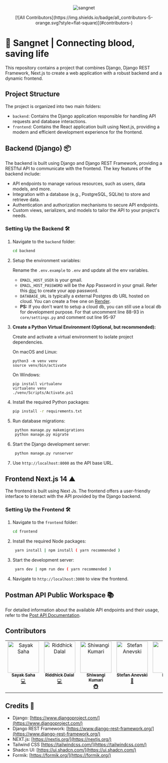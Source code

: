 <p align="center">
    <img src="https://github.com/sayakongit/status-code-sangnet/blob/master/docs/banner.png " alt="sangnet">
</p>

<div align="center">
  <!-- ALL-CONTRIBUTORS-BADGE:START - Do not remove or modify this section -->
[![All Contributors](https://img.shields.io/badge/all_contributors-5-orange.svg?style=flat-square)](#contributors-)
<!-- ALL-CONTRIBUTORS-BADGE:END -->
</div>

# 🚀 Sangnet | Connecting blood, saving life

This repository contains a project that combines Django, Django REST Framework, Next.js to create a web application with a robust backend and a dynamic frontend.

## Project Structure

The project is organized into two main folders:

- `backend`: Contains the Django application responsible for handling API requests and database interactions.
- `frontend`: Contains the React application built using Next.js, providing a modern and efficient development experience for the frontend.

## Backend (Django) 📦

The backend is built using Django and Django REST Framework, providing a RESTful API to communicate with the frontend. The key features of the backend include:

- API endpoints to manage various resources, such as users, data models, and more.
- Integration with a database (e.g., PostgreSQL, SQLite) to store and retrieve data.
- Authentication and authorization mechanisms to secure API endpoints.
- Custom views, serializers, and models to tailor the API to your project's needs.

### Setting Up the Backend 🛠️

1. Navigate to the `backend` folder:

   ```bash
   cd backend
   ```

2. Setup the environment variables:

   Rename the `.env.example` to `.env` and update all the env variables.

   - `EMAIL_HOST_USER` is your gmail.
   - `EMAIL_HOST_PASSWORD` will be the App Password in your gmail. Refer this [doc](https://support.google.com/mail/answer/185833?hl=en) to create your app password.
   - `DATABASE_URL` is typically a external Postgres db URL hosted on cloud. You can create a free one on [Render](https://docs.render.com/databases).
   - **PS:** If you don't want to setup a cloud db, you can still use a local db for development purpose. For that uncomment line 88-93 in `core/settings.py` and comment out line 95-97

3. **Create a Python Virtual Environment (Optional, but recommended):**

   Create and activate a virtual environment to isolate project dependencies.

   On macOS and Linux:

   ```
   python3 -m venv venv
   source venv/bin/activate
   ```

   On Windows:

   ```
   pip install virtualenv
   virtualenv venv
   ./venv/Scripts/Activate.ps1
   ```

4. Install the required Python packages:

   ```bash
   pip install -r requirements.txt
   ```

5. Run database migrations:
   ```bash
    python manage.py makemigrations
    python manage.py migrate
   ```
6. Start the Django development server:
   ```bash
    python manage.py runserver
   ```
7. Use `http://localhost:8000` as the API base URL.

## Frontend Next.js 14 ▲

The frontend is built using Next Js. The frontend offers a user-friendly interface to interact with the API provided by the Django backend.

### Setting Up the Frontend 🛠️

1. Navigate to the `frontend` folder:
   ```bash
   cd frontend
   ```
2. Install the required Node packages:
   ```bash
    yarn install | npm install ( yarn recommended )
   ```
3. Start the development server:
   ```bash
    yarn dev | npm run dev ( yarn recommended )
   ```
4. Navigate to `http://localhost:3000` to view the frontend.

## Postman API Public Workspace 📚

For detailed information about the available API endpoints and their usage, refer to the [Post API Documentation](https://example.com/api-docs/posts).

## Contributors

<!-- ALL-CONTRIBUTORS-LIST:START - Do not remove or modify this section -->
<!-- prettier-ignore-start -->
<!-- markdownlint-disable -->
<table>
  <tbody>
    <tr>
      <td align="center" valign="top" width="14.28%"><a href="https://sayakongit.github.io/"><img src="https://avatars.githubusercontent.com/u/83216382?v=4?s=100" width="100px;" alt="Sayak Saha"/><br /><sub><b>Sayak Saha</b></sub></a><br /><a href="https://github.com/sayakongit/sangnet/commits?author=sayakongit" title="Code">💻</a></td>
      <td align="center" valign="top" width="14.28%"><a href="https://riddhick.github.io/Profile/"><img src="https://avatars.githubusercontent.com/u/39643319?v=4?s=100" width="100px;" alt="Riddhick Dalal"/><br /><sub><b>Riddhick Dalal</b></sub></a><br /><a href="https://github.com/sayakongit/sangnet/commits?author=Riddhick" title="Code">💻</a></td>
      <td align="center" valign="top" width="14.28%"><a href="https://www.linkedin.com/in/shiwangi-kumari-5b0b3b1b7/"><img src="https://avatars.githubusercontent.com/u/77545230?v=4?s=100" width="100px;" alt="Shiwangi Kumari"/><br /><sub><b>Shiwangi Kumari</b></sub></a><br /><a href="#infra-sshiwangi" title="Infrastructure (Hosting, Build-Tools, etc)">🚇</a></td>
      <td align="center" valign="top" width="14.28%"><a href="https://stefananevski.xyz/"><img src="https://avatars.githubusercontent.com/u/105498279?v=4?s=100" width="100px;" alt="Stefan Anevski"/><br /><sub><b>Stefan Anevski</b></sub></a><br /><a href="https://github.com/sayakongit/sangnet/commits?author=anevski-stefan" title="Documentation">📖</a></td>
      <td align="center" valign="top" width="14.28%"><a href="https://portfolio-harith.vercel.app/"><img src="https://avatars.githubusercontent.com/u/108193091?v=4?s=100" width="100px;" alt="Harith"/><br /><sub><b>Harith</b></sub></a><br /><a href="https://github.com/sayakongit/sangnet/commits?author=harith-hacky03" title="Code">💻</a></td>
    </tr>
  </tbody>
</table>

<!-- markdownlint-restore -->
<!-- prettier-ignore-end -->

<!-- ALL-CONTRIBUTORS-LIST:END -->

## Credits 👏

- Django: [https://www.djangoproject.com/](https://www.djangoproject.com/)
- Django REST Framework: [https://www.django-rest-framework.org/](https://www.django-rest-framework.org/)
- NEXT.js: [https://nextjs.org/](https://nextjs.org/)
- Tailwind CSS [https://tailwindcss.com/](https://tailwindcss.com/)
- Shadcn UI: [https://ui.shadcn.com/](https://ui.shadcn.com/)
- Formik: [https://formik.org/](https://formik.org/)
